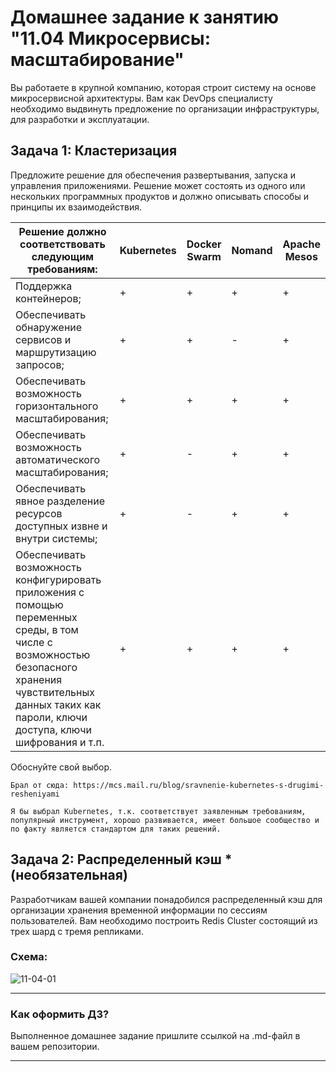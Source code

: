 
# Домашнее задание к занятию "11.04 Микросервисы: масштабирование"

Вы работаете в крупной компанию, которая строит систему на основе микросервисной архитектуры.
Вам как DevOps специалисту необходимо выдвинуть предложение по организации инфраструктуры, для разработки и эксплуатации.

## Задача 1: Кластеризация

Предложите решение для обеспечения развертывания, запуска и управления приложениями.
Решение может состоять из одного или нескольких программных продуктов и должно описывать способы и принципы их взаимодействия.

Решение должно соответствовать следующим требованиям: | Kubernetes | Docker Swarm | Nomand | Apache Mesos
---|---|---|---|---
Поддержка контейнеров; | + | + | + | +
Обеспечивать обнаружение сервисов и маршрутизацию запросов; | + | + | - | +
Обеспечивать возможность горизонтального масштабирования; | + | + | + | +
Обеспечивать возможность автоматического масштабирования; | + | - | + | +
Обеспечивать явное разделение ресурсов доступных извне и внутри системы; | + | - | + | +
Обеспечивать возможность конфигурировать приложения с помощью переменных среды, в том числе с возможностью безопасного хранения чувствительных данных таких как пароли, ключи доступа, ключи шифрования и т.п. | + | + | + | +

Обоснуйте свой выбор.

```
Брал от сюда: https://mcs.mail.ru/blog/sravnenie-kubernetes-s-drugimi-resheniyami

Я бы выбрал Kubernetes, т.к. соответствует заявленным требованиям, популярный инструмент, хорошо развивается, имеет большое сообщество и по факту является стандартом для таких решений.
```

## Задача 2: Распределенный кэш * (необязательная)

Разработчикам вашей компании понадобился распределенный кэш для организации хранения временной информации по сессиям пользователей.
Вам необходимо построить Redis Cluster состоящий из трех шард с тремя репликами.

### Схема:

![11-04-01](https://user-images.githubusercontent.com/1122523/114282923-9b16f900-9a4f-11eb-80aa-61ed09725760.png)

---

### Как оформить ДЗ?

Выполненное домашнее задание пришлите ссылкой на .md-файл в вашем репозитории.

---
